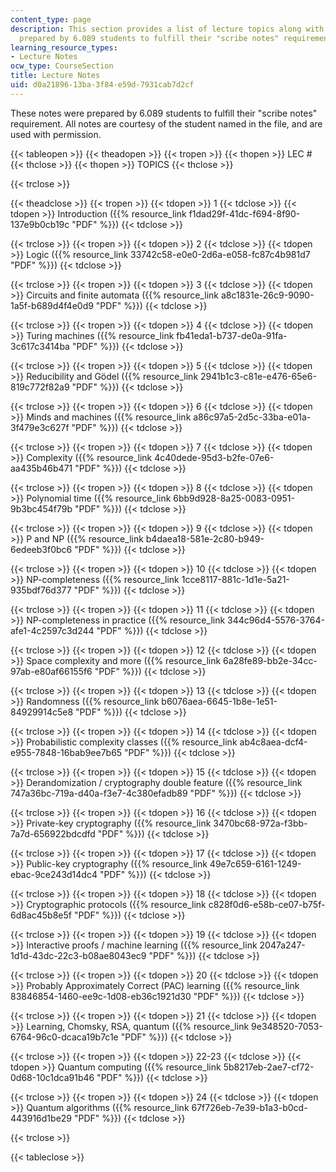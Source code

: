 ```yaml
---
content_type: page
description: This section provides a list of lecture topics along with lecture notes
  prepared by 6.089 students to fulfill their "scribe notes" requirement.
learning_resource_types:
- Lecture Notes
ocw_type: CourseSection
title: Lecture Notes
uid: d0a21896-13ba-3f84-e59d-7931cab7d2cf
---
```


These notes were prepared by 6.089 students to fulfill their "scribe notes" requirement. All notes are courtesy of the student named in the file, and are used with permission.

{{< tableopen >}}
{{< theadopen >}}
{{< tropen >}}
{{< thopen >}}
LEC #
{{< thclose >}}
{{< thopen >}}
TOPICS
{{< thclose >}}

{{< trclose >}}

{{< theadclose >}}
{{< tropen >}}
{{< tdopen >}}
1
{{< tdclose >}}
{{< tdopen >}}
Introduction ({{% resource_link f1dad29f-41dc-f694-8f90-137e9b0cb19c "PDF" %}})
{{< tdclose >}}

{{< trclose >}}
{{< tropen >}}
{{< tdopen >}}
2
{{< tdclose >}}
{{< tdopen >}}
Logic ({{% resource_link 33742c58-e0e0-2d6a-e058-fc87c4b981d7 "PDF" %}})
{{< tdclose >}}

{{< trclose >}}
{{< tropen >}}
{{< tdopen >}}
3
{{< tdclose >}}
{{< tdopen >}}
Circuits and finite automata ({{% resource_link a8c1831e-26c9-9090-1a5f-b689d4f4e0d9 "PDF" %}})
{{< tdclose >}}

{{< trclose >}}
{{< tropen >}}
{{< tdopen >}}
4
{{< tdclose >}}
{{< tdopen >}}
Turing machines ({{% resource_link fb41eda1-b737-de0a-91fa-3c617c3414ba "PDF" %}})
{{< tdclose >}}

{{< trclose >}}
{{< tropen >}}
{{< tdopen >}}
5
{{< tdclose >}}
{{< tdopen >}}
Reducibility and Gödel ({{% resource_link 2941b1c3-c81e-e476-65e6-819c772f82a9 "PDF" %}})
{{< tdclose >}}

{{< trclose >}}
{{< tropen >}}
{{< tdopen >}}
6
{{< tdclose >}}
{{< tdopen >}}
Minds and machines ({{% resource_link a86c97a5-2d5c-33ba-e01a-3f479e3c627f "PDF" %}})
{{< tdclose >}}

{{< trclose >}}
{{< tropen >}}
{{< tdopen >}}
7
{{< tdclose >}}
{{< tdopen >}}
Complexity ({{% resource_link 4c40dede-95d3-b2fe-07e6-aa435b46b471 "PDF" %}})
{{< tdclose >}}

{{< trclose >}}
{{< tropen >}}
{{< tdopen >}}
8
{{< tdclose >}}
{{< tdopen >}}
Polynomial time ({{% resource_link 6bb9d928-8a25-0083-0951-9b3bc454f79b "PDF" %}})
{{< tdclose >}}

{{< trclose >}}
{{< tropen >}}
{{< tdopen >}}
9
{{< tdclose >}}
{{< tdopen >}}
P and NP ({{% resource_link b4daea18-581e-2c80-b949-6edeeb3f0bc6 "PDF" %}})
{{< tdclose >}}

{{< trclose >}}
{{< tropen >}}
{{< tdopen >}}
10
{{< tdclose >}}
{{< tdopen >}}
NP-completeness ({{% resource_link 1cce8117-881c-1d1e-5a21-935bdf76d377 "PDF" %}})
{{< tdclose >}}

{{< trclose >}}
{{< tropen >}}
{{< tdopen >}}
11
{{< tdclose >}}
{{< tdopen >}}
NP-completeness in practice ({{% resource_link 344c96d4-5576-3764-afe1-4c2597c3d244 "PDF" %}})
{{< tdclose >}}

{{< trclose >}}
{{< tropen >}}
{{< tdopen >}}
12
{{< tdclose >}}
{{< tdopen >}}
Space complexity and more ({{% resource_link 6a28fe89-bb2e-34cc-97ab-e80af66155f6 "PDF" %}})
{{< tdclose >}}

{{< trclose >}}
{{< tropen >}}
{{< tdopen >}}
13
{{< tdclose >}}
{{< tdopen >}}
Randomness ({{% resource_link b6076aea-6645-1b8e-1e51-84929914c5e8 "PDF" %}})
{{< tdclose >}}

{{< trclose >}}
{{< tropen >}}
{{< tdopen >}}
14
{{< tdclose >}}
{{< tdopen >}}
Probabilistic complexity classes ({{% resource_link ab4c8aea-dcf4-e955-7848-16bab9ee7b65 "PDF" %}})
{{< tdclose >}}

{{< trclose >}}
{{< tropen >}}
{{< tdopen >}}
15
{{< tdclose >}}
{{< tdopen >}}
Derandomization / cryptography double feature ({{% resource_link 747a36bc-719a-d40a-f3e7-4c380efadb89 "PDF" %}})
{{< tdclose >}}

{{< trclose >}}
{{< tropen >}}
{{< tdopen >}}
16
{{< tdclose >}}
{{< tdopen >}}
Private-key cryptography ({{% resource_link 3470bc68-972a-f3bb-7a7d-656922bdcdfd "PDF" %}})
{{< tdclose >}}

{{< trclose >}}
{{< tropen >}}
{{< tdopen >}}
17
{{< tdclose >}}
{{< tdopen >}}
Public-key cryptography ({{% resource_link 49e7c659-6161-1249-ebac-9ce243d14dc4 "PDF" %}})
{{< tdclose >}}

{{< trclose >}}
{{< tropen >}}
{{< tdopen >}}
18
{{< tdclose >}}
{{< tdopen >}}
Cryptographic protocols ({{% resource_link c828f0d6-e58b-ce07-b75f-6d8ac45b8e5f "PDF" %}})
{{< tdclose >}}

{{< trclose >}}
{{< tropen >}}
{{< tdopen >}}
19
{{< tdclose >}}
{{< tdopen >}}
Interactive proofs / machine learning ({{% resource_link 2047a247-1d1d-43dc-22c3-b08ae8043ec9 "PDF" %}})
{{< tdclose >}}

{{< trclose >}}
{{< tropen >}}
{{< tdopen >}}
20
{{< tdclose >}}
{{< tdopen >}}
Probably Approximately Correct (PAC) learning ({{% resource_link 83846854-1460-ee9c-1d08-eb36c1921d30 "PDF" %}})
{{< tdclose >}}

{{< trclose >}}
{{< tropen >}}
{{< tdopen >}}
21
{{< tdclose >}}
{{< tdopen >}}
Learning, Chomsky, RSA, quantum ({{% resource_link 9e348520-7053-6764-96c0-dcaca19b7c1e "PDF" %}})
{{< tdclose >}}

{{< trclose >}}
{{< tropen >}}
{{< tdopen >}}
22-23
{{< tdclose >}}
{{< tdopen >}}
Quantum computing ({{% resource_link 5b8217eb-2ae7-cf72-0d68-10c1dca91b46 "PDF" %}})
{{< tdclose >}}

{{< trclose >}}
{{< tropen >}}
{{< tdopen >}}
24
{{< tdclose >}}
{{< tdopen >}}
Quantum algorithms ({{% resource_link 67f726eb-7e39-b1a3-b0cd-443916d1be29 "PDF" %}})
{{< tdclose >}}

{{< trclose >}}

{{< tableclose >}}